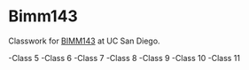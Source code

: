 # Bimm143
Classwork for [BIMM143](https://bioboot.github.io/bimm143_F24/schedule/#19) at UC San Diego.

-Class 5
-Class 6
-Class 7
-Class 8
-Class 9
-Class 10
-Class 11

